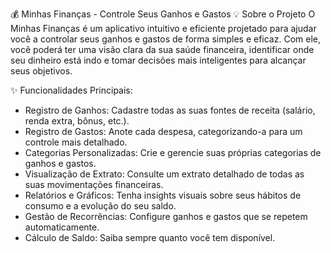 💰 Minhas Finanças - Controle Seus Ganhos e Gastos
💡 Sobre o Projeto
O Minhas Finanças é um aplicativo intuitivo e eficiente projetado para ajudar você a controlar seus ganhos e gastos de forma simples e eficaz. Com ele, você poderá ter uma visão clara da sua saúde financeira, identificar onde seu dinheiro está indo e tomar decisões mais inteligentes para alcançar seus objetivos.

✨ Funcionalidades Principais:
- Registro de Ganhos: Cadastre todas as suas fontes de receita (salário, renda extra, bônus, etc.).
- Registro de Gastos: Anote cada despesa, categorizando-a para um controle mais detalhado.
- Categorias Personalizadas: Crie e gerencie suas próprias categorias de ganhos e gastos.
- Visualização de Extrato: Consulte um extrato detalhado de todas as suas movimentações financeiras.
- Relatórios e Gráficos: Tenha insights visuais sobre seus hábitos de consumo e a evolução do seu saldo.
- Gestão de Recorrências: Configure ganhos e gastos que se repetem automaticamente.
- Cálculo de Saldo: Saiba sempre quanto você tem disponível.
